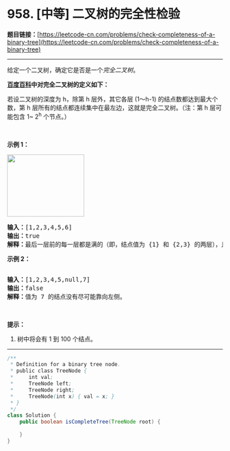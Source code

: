 # 958. [中等] 二叉树的完全性检验

**题目链接：**[https://leetcode-cn.com/problems/check-completeness-of-a-binary-tree](https://leetcode-cn.com/problems/check-completeness-of-a-binary-tree)

---

<div class="content__1Y2H">
 <div class="notranslate">
  <p>给定一个二叉树，确定它是否是一个<em>完全二叉树</em>。</p> 
  <p><strong><a href="https://baike.baidu.com/item/完全二叉树/7773232?fr=aladdin">百度百科</a>中对完全二叉树的定义如下：</strong></p> 
  <p>若设二叉树的深度为 h，除第 h 层外，其它各层 (1～h-1) 的结点数都达到最大个数，第 h 层所有的结点都连续集中在最左边，这就是完全二叉树。（注：第 h 层可能包含 1~&nbsp;2<sup>h</sup>&nbsp;个节点。）</p> 
  <p>&nbsp;</p> 
  <p><strong>示例 1：</strong></p> 
  <p><img style="height: 145px; width: 180px;" src="/aliyun-lc-upload/uploads/2018/12/15/complete-binary-tree-1.png" alt=""></p> 
  <pre class="language-text"><strong>输入：</strong>[1,2,3,4,5,6]
<strong>输出：</strong>true
<strong>解释：</strong>最后一层前的每一层都是满的（即，结点值为 {1} 和 {2,3} 的两层），且最后一层中的所有结点（{4,5,6}）都尽可能地向左。
</pre> 
  <p><strong>示例 2：</strong></p> 
  <p><strong><img src="/aliyun-lc-upload/uploads/2018/12/15/complete-binary-tree-2.png" alt=""></strong></p> 
  <pre class="language-text"><strong>输入：</strong>[1,2,3,4,5,null,7]
<strong>输出：</strong>false
<strong>解释：</strong>值为 7 的结点没有尽可能靠向左侧。
</pre> 
  <p>&nbsp;</p> 
  <p><strong>提示：</strong></p> 
  <ol> 
   <li>树中将会有 1 到 100 个结点。</li> 
  </ol> 
 </div>
</div>

---

```java
/**
 * Definition for a binary tree node.
 * public class TreeNode {
 *     int val;
 *     TreeNode left;
 *     TreeNode right;
 *     TreeNode(int x) { val = x; }
 * }
 */
class Solution {
    public boolean isCompleteTree(TreeNode root) {
        
    }
}
```